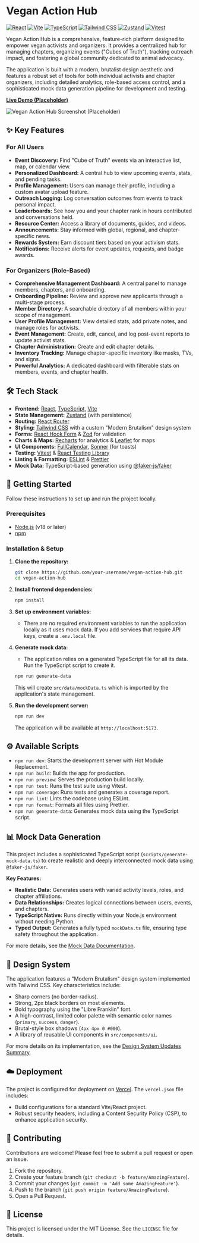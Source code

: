 # Vegan Action Hub

[![React](https://img.shields.io/badge/React-18.2-blue?logo=react)](https://reactjs.org/)
[![Vite](https://img.shields.io/badge/Vite-7.1-purple?logo=vite)](https://vitejs.dev/)
[![TypeScript](https://img.shields.io/badge/TypeScript-5.5-blue?logo=typescript)](https://www.typescriptlang.org/)
[![Tailwind CSS](https://img.shields.io/badge/Tailwind_CSS-3.4-38B2AC?logo=tailwind-css)](https://tailwindcss.com/)
[![Zustand](https://img.shields.io/badge/Zustand-4.5-orange)](https://github.com/pmndrs/zustand)
[![Vitest](https://img.shields.io/badge/Vitest-3.2-yellowgreen?logo=vitest)](https://vitest.dev/)

Vegan Action Hub is a comprehensive, feature-rich platform designed to empower vegan activists and organizers. It provides a centralized hub for managing chapters, organizing events ("Cubes of Truth"), tracking outreach impact, and fostering a global community dedicated to animal advocacy.

The application is built with a modern, brutalist design aesthetic and features a robust set of tools for both individual activists and chapter organizers, including detailed analytics, role-based access control, and a sophisticated mock data generation pipeline for development and testing.

**[Live Demo (Placeholder)](#)**

![Vegan Action Hub Screenshot (Placeholder)](https://via.placeholder.com/800x450.png?text=Vegan+Action+Hub+Dashboard)

## ✨ Key Features

### For All Users

- **Event Discovery:** Find "Cube of Truth" events via an interactive list, map, or calendar view.
- **Personalized Dashboard:** A central hub to view upcoming events, stats, and pending tasks.
- **Profile Management:** Users can manage their profile, including a custom avatar upload feature.
- **Outreach Logging:** Log conversation outcomes from events to track personal impact.
- **Leaderboards:** See how you and your chapter rank in hours contributed and conversations held.
- **Resource Center:** Access a library of documents, guides, and videos.
- **Announcements:** Stay informed with global, regional, and chapter-specific news.
- **Rewards System:** Earn discount tiers based on your activism stats.
- **Notifications:** Receive alerts for event updates, requests, and badge awards.

### For Organizers (Role-Based)

- **Comprehensive Management Dashboard:** A central panel to manage members, chapters, and onboarding.
- **Onboarding Pipeline:** Review and approve new applicants through a multi-stage process.
- **Member Directory:** A searchable directory of all members within your scope of management.
- **User Profile Management:** View detailed stats, add private notes, and manage roles for activists.
- **Event Management:** Create, edit, cancel, and log post-event reports to update activist stats.
- **Chapter Administration:** Create and edit chapter details.
- **Inventory Tracking:** Manage chapter-specific inventory like masks, TVs, and signs.
- **Powerful Analytics:** A dedicated dashboard with filterable stats on members, events, and chapter health.

## 🛠️ Tech Stack

- **Frontend:** [React](https://reactjs.org/), [TypeScript](https://www.typescriptlang.org/), [Vite](https://vitejs.dev/)
- **State Management:** [Zustand](https://github.com/pmndrs/zustand) (with persistence)
- **Routing:** [React Router](https://reactrouter.com/)
- **Styling:** [Tailwind CSS](https://tailwindcss.com/) with a custom "Modern Brutalism" design system
- **Forms:** [React Hook Form](https://react-hook-form.com/) & [Zod](https://zod.dev/) for validation
- **Charts & Maps:** [Recharts](https://recharts.org/) for analytics & [Leaflet](https://leafletjs.com/) for maps
- **UI Components:** [FullCalendar](https://fullcalendar.io/), [Sonner](https://sonner.emilkowal.ski/) (for toasts)
- **Testing:** [Vitest](https://vitest.dev/) & [React Testing Library](https://testing-library.com/)
- **Linting & Formatting:** [ESLint](https://eslint.org/) & [Prettier](https://prettier.io/)
- **Mock Data:** TypeScript-based generation using [@faker-js/faker](https://fakerjs.dev/)

## 🚀 Getting Started

Follow these instructions to set up and run the project locally.

### Prerequisites

- [Node.js](https://nodejs.org/) (v18 or later)
- [npm](https://www.npmjs.com/)

### Installation & Setup

1.  **Clone the repository:**

    ```bash
    git clone https://github.com/your-username/vegan-action-hub.git
    cd vegan-action-hub
    ```

2.  **Install frontend dependencies:**

    ```bash
    npm install
    ```

3.  **Set up environment variables:**
    - There are no required environment variables to run the application locally as it uses mock data. If you add services that require API keys, create a `.env.local` file.

4.  **Generate mock data:**
    - The application relies on a generated TypeScript file for all its data. Run the TypeScript script to create it.

    ```bash
    npm run generate-data
    ```

    This will create `src/data/mockData.ts` which is imported by the application's state management.

5.  **Run the development server:**
    ```bash
    npm run dev
    ```
    The application will be available at `http://localhost:5173`.

## ⚙️ Available Scripts

- `npm run dev`: Starts the development server with Hot Module Replacement.
- `npm run build`: Builds the app for production.
- `npm run preview`: Serves the production build locally.
- `npm run test`: Runs the test suite using Vitest.
- `npm run coverage`: Runs tests and generates a coverage report.
- `npm run lint`: Lints the codebase using ESLint.
- `npm run format`: Formats all files using Prettier.
- `npm run generate-data`: Generates mock data using the TypeScript script.

## 📊 Mock Data Generation

This project includes a sophisticated TypeScript script (`scripts/generate-mock-data.ts`) to create realistic and deeply interconnected mock data using `@faker-js/faker`.

**Key Features:**

- **Realistic Data:** Generates users with varied activity levels, roles, and chapter affiliations.
- **Data Relationships:** Creates logical connections between users, events, and chapters.
- **TypeScript Native:** Runs directly within your Node.js environment without needing Python.
- **Typed Output:** Generates a fully typed `mockData.ts` file, ensuring type safety throughout the application.

For more details, see the [Mock Data Documentation](./README_MOCK_DATA.md).

## 🎨 Design System

The application features a "Modern Brutalism" design system implemented with Tailwind CSS. Key characteristics include:

- Sharp corners (no border-radius).
- Strong, 2px black borders on most elements.
- Bold typography using the "Libre Franklin" font.
- A high-contrast, limited color palette with semantic color names (`primary`, `success`, `danger`).
- Brutal-style box shadows (`4px 4px 0 #000`).
- A library of reusable UI components in `src/components/ui`.

For more details on its implementation, see the [Design System Updates Summary](./DESIGN_SYSTEM_UPDATES.md).

## ☁️ Deployment

The project is configured for deployment on [Vercel](https://vercel.com/). The `vercel.json` file includes:

- Build configurations for a standard Vite/React project.
- Robust security headers, including a Content Security Policy (CSP), to enhance application security.

## 🤝 Contributing

Contributions are welcome! Please feel free to submit a pull request or open an issue.

1.  Fork the repository.
2.  Create your feature branch (`git checkout -b feature/AmazingFeature`).
3.  Commit your changes (`git commit -m 'Add some AmazingFeature'`).
4.  Push to the branch (`git push origin feature/AmazingFeature`).
5.  Open a Pull Request.

## 📄 License

This project is licensed under the MIT License. See the `LICENSE` file for details.
